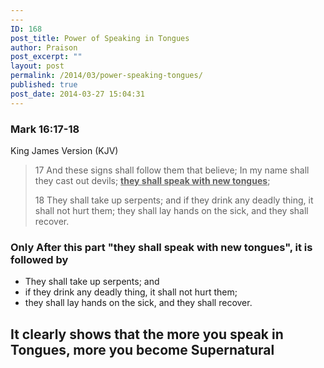 ```yaml
---
---
ID: 168
post_title: Power of Speaking in Tongues
author: Praison
post_excerpt: ""
layout: post
permalink: /2014/03/power-speaking-tongues/
published: true
post_date: 2014-03-27 15:04:31
---
```

<div>
<h3>Mark 16:17-18</h3>
King James Version (KJV)

</div>
<div>
<blockquote>17 And these signs shall follow them that believe; In my name shall they cast out devils; <span style="text-decoration: underline;"><strong>they shall speak with new tongues</strong></span>;

18 They shall take up serpents; and if they drink any deadly thing, it shall not hurt them; they shall lay hands on the sick, and they shall recover.</blockquote>
<h3>Only After this part "they shall speak with new tongues", it is followed by</h3>
<ul>
	<li>They shall take up serpents; and</li>
	<li>if they drink any deadly thing, it shall not hurt them;</li>
	<li>they shall lay hands on the sick, and they shall recover.</li>
</ul>
<h2>It clearly shows that the more you speak in Tongues, more you become Supernatural</h2>
<h2></h2>
</div>